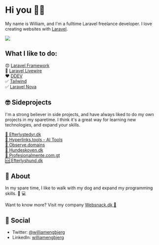 # Hi you 👋🏼

My name is William, and I'm a fulltime Laravel freelance developer. I love creating websites with [Laravel](https://github.com/laravel).


![](https://github-readme-stats.vercel.app/api?username=williamengbjerg&theme=dark&show_icons=true&count_private=true)


## What I like to do: 

😍 [Laravel Framework](https://github.com/laravel) <br>
🚀 [Laravel Livewire](https://laravel-livewire.com/) <br>
❤️ [DDEV](https://www.ddev.com/) <br>
✅ [Tailwind](https://github.com/tailwindlabs) <br>
✅ [Laravel Nova](https://nova.laravel.com) <br>


## 🤓 Sideprojects 

I'm a strong believer in side projects, and have always liked to do my own projects in my sparetime. I think it's a great way for learning new technologies, and expand your skills.

[🐾 Efterlystedyr.dk](https://efterlystedyr.dk) <br>
[🤖 Hyperlinks.tools - AI Tools](https://hyperlinks.tools)  <br>
[👀 Observe.domains](https://observe.domains) <br>
[🌳 Hundeskoven.dk](https://hundeskoven.dk) <br>
[🧠 Profesionalmente.com.gt](https://profesionalmente.com.gt) <br>
[🆘 Efterlyshund.dk](https://efterlyshund.dk) <br>


## 🥷 About

In my spare time, I like to walk with my dog and expand my programming skills. 🐶 💻

Want to know more? Visit my company [Websnack.dk 🚀](https://websnack.dk)


## 🍺 Social

- Twitter: [@williamengbjerg](https://twitter.com/williamengbjerg)
- LinkedIn: [williamengbjerg](https://www.linkedin.com/in/williamengbjerg/)
